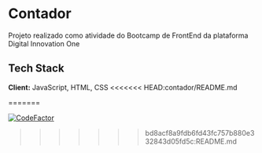 # Contador

Projeto realizado como atividade do Bootcamp de FrontEnd da plataforma Digital Innovation One

## Tech Stack

**Client:** JavaScript, HTML, CSS
<<<<<<< HEAD:contador/README.md

=======

[![CodeFactor](https://www.codefactor.io/repository/github/fabifelicia/contador/badge)](https://www.codefactor.io/repository/github/fabifelicia/contador)
>>>>>>> bd8acf8a9fdb6fd43fc757b880e332843d05fd5c:README.md


